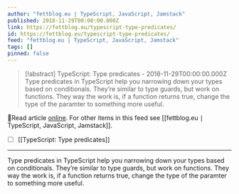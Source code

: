 ```yaml
---
author: "fettblog․eu ∣ TypeScript, JavaScript, Jamstack"
published: 2018-11-29T00:00:00.000Z
link: https://fettblog.eu/typescript-type-predicates/
id: https://fettblog.eu/typescript-type-predicates/
feed: "fettblog․eu ∣ TypeScript, JavaScript, Jamstack"
tags: []
pinned: false
---
```

> [!abstract] TypeScript: Type predicates - 2018-11-29T00:00:00.000Z
> Type predicates in TypeScript help you narrowing down your types based on conditionals. They’re similar to type guards, but work on functions. They way the work is, if a function returns true, change the type of the paramter to something more useful.

🔗Read article [online](https://fettblog.eu/typescript-type-predicates/). For other items in this feed see [[fettblog․eu ∣ TypeScript, JavaScript, Jamstack]].

- [ ] [[TypeScript꞉ Type predicates]]
- - -
Type predicates in TypeScript help you narrowing down your types based on conditionals. They’re similar to type guards, but work on functions. They way the work is, if a function returns true, change the type of the paramter to something more useful.
